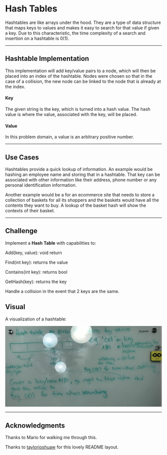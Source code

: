 # Hash Tables
Hashtables are like arrays under the hood. They are a type of data structure 
that maps keys to values and makes it easy to search for that value if 
given a key.  Due to this characteristic, the time complexity of a 
search and insertion on a hashtable is 0(1).

---
## Hashtable Implementation
This implementation will add key/value pairs to a node, which will then be 
placed into an index of the hashtable. Nodes were chosen so that in the 
case of a collision, the new node can be linked to the node that is already 
at the index.

#### Key
The given string is the key, which is turned into a hash value.  The hash 
value is where the value, associated with the key, will be placed.

#### Value
In this problem domain, a value is an arbitrary positive number.

---
## Use Cases
Hashtables provide a quick lookup of information.  An example would be 
hashing an employee name and storing that in a hashtable.  That key can be 
associated with other information like their address, phone number or 
any personal identification information.

Another example would be a for an ecommerce site that needs to store a 
collection of baskets for all its shoppers and the baskets would have all 
the contents they want to buy.  A lookup of the basket hash will show 
the contexts of their basket.

---

## Challenge
Implement a **Hash Table** with capabilities to:

Add(key, value): void return

Find(int key): returns the value

Contains(int key): returns bool

GetHash(key): returns the key

Handle a collision in the event that 2 keys are the same.


## Visual

A visualization of a hashtable:

![Hash Table](/assets/hashtable.jpeg)

---

## Acknowledgments
Thanks to Mario for walking me through this.

Thanks to [taylorjoshuaw](https://github.com/taylorjoshuaw) 
for this lovely README layout.
